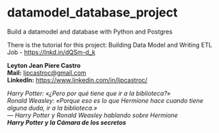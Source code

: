 # datamodel_database_project
Build a datamodel and database with Python and Postgres

There is the tutorial for this project:
Building Data Model and Writing ETL Job - https://lnkd.in/dQSm-d_k

**Leyton Jean Piere Castro**  
**Mail:** ljpcastroc@gmail.com  
**LinkedIn:** https://www.linkedin.com/in/ljpcastroc/


*Harry Potter: «¿Pero por qué tiene que ir a la biblioteca?»*  
*Ronald Weasley: «Porque eso es lo que Hermione hace cuando tiene alguna duda, ir a la biblioteca.»*  
*— Harry Potter y Ronald Weasley hablando sobre Hermione*  
***Harry Potter y la Cámara de los secretos***

